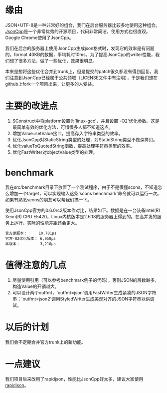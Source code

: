 # 缘由

JSON+UTF-8是一种非常好的组合，我们在后台服务器比较多地使用这种组合。[JsonCpp](http://jsoncpp.sourceforge.net/)是一个非常优秀的开源项目，代码非常简洁，使用方式也很直观。Google Chrome使用了JsonCpp。 

我们在后台的服务器上使用JsonCpp生成json格式时，发现它的效率是有问题的。format 40KB的数据，平均耗时10ms。为了提高JsonCpp的writer性能，我们想了很多方法，做了一些优化，效果很明显。

本来是想将这些优化合并到trunk上，但是提交的patch很久都没有得到回复。我们注意到JsonCpp已经属于公共领域（LICENSE文件中有注明），于是我们想在github上fork一个项目出来，让更多的人受益。

# 主要的改进点

1. SConstruct中将platform设置为'linux-gcc'，并且设置'-O2'优化参数。这是最简单有效的优化方法，可惜很多人都不知道这点。
2. 增加Value::setValue接口，提高存入字符串类型的效率。
3. 优化JsonCpp对StaticString类型的处理，对StaticString类型不做深拷贝。
4. 优化valueToQuotedString函数，提高处理字符串类型的效率。
5. 优化FastWriter对objectValue类型的处理。

# benchmark

我在src/benchmark目录下放置了一个测试程序，由于不是很懂scons，不知道怎么增加一个target，可以实现输入这条'scons benchmark'命令就可以运行一次。如果有熟悉scons的朋友可以帮我们搞一下。

使用JsonCpp官方的0.6.0rc2版本作对比，结果如下。数据是在一台装备Intel(R) Xeon(R) CPU           E5420，Linux内核版本是2.6.18的服务器上得到的。在高并发的服务上运行，实际的性能差距还会更大。

```
官方原版本：     10,781μs
官方-02优化版本： 6,950μs
本版本：         3,210μs
```

# 值得注意的几点

1. 尽量使用引用（可以参考benchmark例子的代码），否则JSON的层数越多，构造Value的开销越大。
2. 可以设计两个outfmt，'outfmt=json'调用FastWriter生成紧凑的JSON字符串；'outfmt=json2'调用StyledWriter生成美观对齐的JSON字符串以供调试。

# 以后的计划

我们会不定期合并官方trunk上的新功能。

# 一点建议

我们项目后来改用了rapidjson，性能比JsonCpp好太多，建议大家使用[rapidjson](https://code.google.com/p/rapidjson/)。
